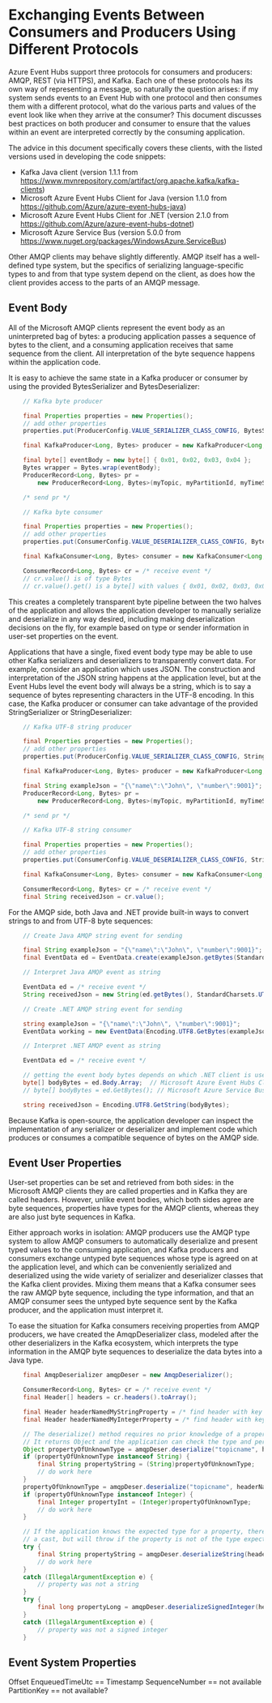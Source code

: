 # Exchanging Events Between Consumers and Producers Using Different Protocols

Azure Event Hubs support three protocols for consumers and producers: AMQP, REST (via HTTPS), and Kafka.
Each one of these protocols has its own way of representing a message, so naturally the question arises:
if my system sends events to an Event Hub with one protocol and then consumes them with a different protocol,
what do the various parts and values of the event look like when they arrive at the consumer? This document
discusses best practices on both producer and consumer to ensure that the values within an event are interpreted
correctly by the consuming application.

The advice in this document specifically covers these clients, with the listed versions used in developing
the code snippets:

* Kafka Java client (version 1.1.1 from https://www.mvnrepository.com/artifact/org.apache.kafka/kafka-clients)
* Microsoft Azure Event Hubs Client for Java (version 1.1.0 from https://github.com/Azure/azure-event-hubs-java)
* Microsoft Azure Event Hubs Client for .NET (version 2.1.0 from https://github.com/Azure/azure-event-hubs-dotnet)
* Microsoft Azure Service Bus (version 5.0.0 from https://www.nuget.org/packages/WindowsAzure.ServiceBus)

Other AMQP clients may behave slightly differently. AMQP itself has a well-defined type system, but the specifics of
serializing language-specific types to and from that type system depend on the client, as does how the client provides access
to the parts of an AMQP message.

## Event Body

All of the Microsoft AMQP clients represent the event body as an uninterpreted bag of bytes: a producing application
passes a sequence of bytes to the client, and a consuming application receives that same sequence from the client.
All interpretation of the byte sequence happens within the application code.

It is easy to achieve the same state in a Kafka producer or consumer by using the provided BytesSerializer and BytesDeserializer:

```java
    // Kafka byte producer

    final Properties properties = new Properties();
    // add other properties
    properties.put(ProducerConfig.VALUE_SERIALIZER_CLASS_CONFIG, BytesSerializer.class.getName());

    final KafkaProducer<Long, Bytes> producer = new KafkaProducer<Long, Bytes>(properties);

    final byte[] eventBody = new byte[] { 0x01, 0x02, 0x03, 0x04 };
    Bytes wrapper = Bytes.wrap(eventBody);
    ProducerRecord<Long, Bytes> pr =
        new ProducerRecord<Long, Bytes>(myTopic, myPartitionId, myTimeStamp, wrapper);

    /* send pr */
```

```java
    // Kafka byte consumer

    final Properties properties = new Properties();
    // add other properties
    properties.put(ConsumerConfig.VALUE_DESERIALIZER_CLASS_CONFIG, BytesDeserializer.class.getName());

    final KafkaConsumer<Long, Bytes> consumer = new KafkaConsumer<Long, Bytes>(properties);

    ConsumerRecord<Long, Bytes> cr = /* receive event */
    // cr.value() is of type Bytes
    // cr.value().get() is a byte[] with values { 0x01, 0x02, 0x03, 0x04 }
```

This creates a completely transparent byte pipeline between the two halves of the application and allows the
application developer to manually serialize and deserialize in any way desired, including making deserialization
decisions on the fly, for example based on type or sender information in user-set properties on the event.

Applications that have a single, fixed event body type may be able to use other Kafka serializers and 
deserializers to transparently convert data. For example, consider an application which uses JSON. The
construction and interpretation of
the JSON string happens at the application level, but at the Event Hubs level the event body will always be a string,
which is to say a sequence of bytes representing characters in the UTF-8 encoding. In this case, the Kafka producer or
consumer can take advantage of the provided StringSerializer or StringDeserializer:

```java
    // Kafka UTF-8 string producer

    final Properties properties = new Properties();
    // add other properties
    properties.put(ProducerConfig.VALUE_SERIALIZER_CLASS_CONFIG, StringSerializer.class.getName());

    final KafkaProducer<Long, Bytes> producer = new KafkaProducer<Long, Bytes>(properties);

    final String exampleJson = "{\"name\":\"John\", \"number\":9001}";
    ProducerRecord<Long, Bytes> pr =
        new ProducerRecord<Long, Bytes>(myTopic, myPartitionId, myTimeStamp, exampleJson);

    /* send pr */
```

```java
    // Kafka UTF-8 string consumer

    final Properties properties = new Properties();
    // add other properties
    properties.put(ConsumerConfig.VALUE_DESERIALIZER_CLASS_CONFIG, StringDeserializer.class.getName());

    final KafkaConsumer<Long, Bytes> consumer = new KafkaConsumer<Long, Bytes>(properties);

    ConsumerRecord<Long, Bytes> cr = /* receive event */
    final String receivedJson = cr.value();
```

For the AMQP side, both Java and .NET provide built-in ways to convert strings to and from UTF-8 byte sequences:

```java
    // Create Java AMQP string event for sending

    final String exampleJson = "{\"name\":\"John\", \"number\":9001}";
    final EventData ed = EventData.create(exampleJson.getBytes(StandardCharsets.UTF_8));
```

```java
    // Interpret Java AMQP event as string

    EventData ed = /* receive event */
    String receivedJson = new String(ed.getBytes(), StandardCharsets.UTF_8);
```

```csharp
    // Create .NET AMQP string event for sending

    string exampleJson = "{\"name\":\"John\", \"number\":9001}";
    EventData working = new EventData(Encoding.UTF8.GetBytes(exampleJson));
```

```csharp
    // Interpret .NET AMQP event as string

    EventData ed = /* receive event */

    // getting the event body bytes depends on which .NET client is used
    byte[] bodyBytes = ed.Body.Array;  // Microsoft Azure Event Hubs Client for .NET
    // byte[] bodyBytes = ed.GetBytes(); // Microsoft Azure Service Bus

    string receivedJson = Encoding.UTF8.GetString(bodyBytes);
```

Because Kafka is open-source, the application developer can inspect the implementation of any serializer
or deserializer and implement code which produces or consumes a compatible sequence of bytes on the AMQP side.


## Event User Properties

User-set properties can be set and retrieved from both sides:
in the Microsoft AMQP clients they are called properties and in Kafka they are called headers. However,
unlike event bodies, which both sides agree are byte sequences, properties have types for the AMQP clients,
whereas they are also just byte sequences in Kafka.

Either approach works in isolation: AMQP producers use the AMQP type system to allow AMQP consumers to
automatically deserialize and present typed values to the consuming application, and Kafka producers and
consumers exchange untyped byte sequences whose type is agreed on at the application level, and which can
be conveniently serialized and deserialized using the wide variety of serializer and deserializer classes
that the Kafka client provides. Mixing them means that a Kafka consumer sees the raw AMQP byte sequence,
including the type information, and that an AMQP consumer sees the untyped byte sequence sent by the Kafka
producer, and the application must interpret it.

To ease the situation for Kafka consumers receiving properties from AMQP producers, we have created the
AmqpDeserializer class, modeled after the other deserializers in the Kafka ecosystem, which interprets the
type information in the AMQP byte sequences to deserialize the data bytes into a Java type.

```java
    final AmqpDeserializer amqpDeser = new AmqpDeserializer();

    ConsumerRecord<Long, Bytes> cr = /* receive event */
    final Header[] headers = cr.headers().toArray();

    final Header headerNamedMyStringProperty = /* find header with key "MyStringProperty" */
    final Header headerNamedMyIntegerProperty = /* find header with key "MyIntegerProperty" */

    // The deserialize() method requires no prior knowledge of a property's type.
    // It returns Object and the application can check the type and perform a cast later.
    Object propertyOfUnknownType = amqpDeser.deserialize("topicname", headerNamedMyStringProperty.value());
    if (propertyOfUnknownType instanceof String) {
        final String propertyString = (String)propertyOfUnknownType;
        // do work here
    }
    propertyOfUnknownType = amqpDeser.deserialize("topicname", headerNamedMyIntegerProperty.value());
    if (propertyOfUnknownType instanceof Integer) {
        final Integer propertyInt = (Integer)propertyOfUnknownType;
        // do work here
    }

    // If the application knows the expected type for a property, there are methods which do not require
    // a cast, but will throw if the property is not of the type expected.
    try {
        final String propertyString = amqpDeser.deserializeString(headerNamedMyStringProperty.value());
        // do work here
    }
    catch (IllegalArgumentException e) {
        // property was not a string
    }
    try {
        final long propertyLong = amqpDeser.deserializeSignedInteger(headerNamedMyIntegerProperty.value());
    }
    catch (IllegalArgumentException e) {
        // property was not a signed integer
    }
```




## Event System Properties

Offset
EnqueuedTimeUtc == Timestamp
SequenceNumber == not available
PartitionKey == not available?
